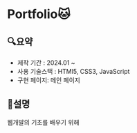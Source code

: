 # Portfolio🐱
## 🔍요약
* 제작 기간 : 2024.01 ~
* 사용 기술스택 : HTMl5, CSS3, JavaScript
* 구현 페이지: 메인 페이지

## 📝설명
웹개발의 기초를 배우기 위해 
